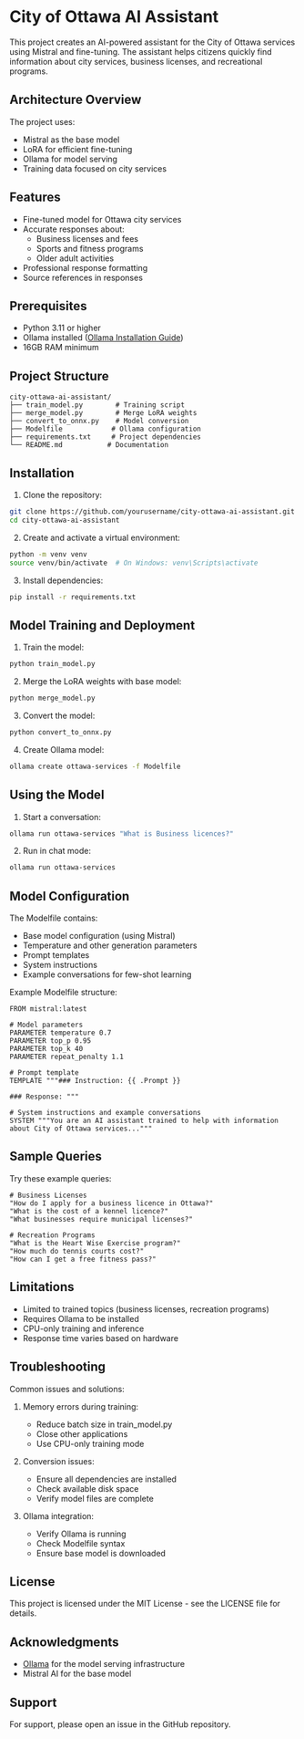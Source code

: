 # City of Ottawa AI Assistant

This project creates an AI-powered assistant for the City of Ottawa services using Mistral and fine-tuning. The assistant helps citizens quickly find information about city services, business licenses, and recreational programs.

## Architecture Overview

The project uses:
- Mistral as the base model
- LoRA for efficient fine-tuning
- Ollama for model serving
- Training data focused on city services

## Features

- Fine-tuned model for Ottawa city services
- Accurate responses about:
  - Business licenses and fees
  - Sports and fitness programs
  - Older adult activities
- Professional response formatting
- Source references in responses

## Prerequisites

- Python 3.11 or higher
- Ollama installed ([Ollama Installation Guide](https://github.com/jmorganca/ollama))
- 16GB RAM minimum

## Project Structure

```
city-ottawa-ai-assistant/
├── train_model.py        # Training script
├── merge_model.py        # Merge LoRA weights
├── convert_to_onnx.py    # Model conversion
├── Modelfile            # Ollama configuration
├── requirements.txt     # Project dependencies
└── README.md           # Documentation
```

## Installation

1. Clone the repository:
```bash
git clone https://github.com/yourusername/city-ottawa-ai-assistant.git
cd city-ottawa-ai-assistant
```

2. Create and activate a virtual environment:
```bash
python -m venv venv
source venv/bin/activate  # On Windows: venv\Scripts\activate
```

3. Install dependencies:
```bash
pip install -r requirements.txt
```

## Model Training and Deployment

1. Train the model:
```bash
python train_model.py
```

2. Merge the LoRA weights with base model:
```bash
python merge_model.py
```

3. Convert the model:
```bash
python convert_to_onnx.py
```

4. Create Ollama model:
```bash
ollama create ottawa-services -f Modelfile
```

## Using the Model

1. Start a conversation:
```bash
ollama run ottawa-services "What is Business licences?"
```

2. Run in chat mode:
```bash
ollama run ottawa-services
```

## Model Configuration

The Modelfile contains:
- Base model configuration (using Mistral)
- Temperature and other generation parameters
- Prompt templates
- System instructions
- Example conversations for few-shot learning

Example Modelfile structure:
```modelfile
FROM mistral:latest

# Model parameters
PARAMETER temperature 0.7
PARAMETER top_p 0.95
PARAMETER top_k 40
PARAMETER repeat_penalty 1.1

# Prompt template
TEMPLATE """### Instruction: {{ .Prompt }}

### Response: """

# System instructions and example conversations
SYSTEM """You are an AI assistant trained to help with information about City of Ottawa services..."""
```

## Sample Queries

Try these example queries:

```
# Business Licenses
"How do I apply for a business licence in Ottawa?"
"What is the cost of a kennel licence?"
"What businesses require municipal licenses?"

# Recreation Programs
"What is the Heart Wise Exercise program?"
"How much do tennis courts cost?"
"How can I get a free fitness pass?"
```

## Limitations

- Limited to trained topics (business licenses, recreation programs)
- Requires Ollama to be installed
- CPU-only training and inference
- Response time varies based on hardware

## Troubleshooting

Common issues and solutions:
1. Memory errors during training:
   - Reduce batch size in train_model.py
   - Close other applications
   - Use CPU-only training mode

2. Conversion issues:
   - Ensure all dependencies are installed
   - Check available disk space
   - Verify model files are complete

3. Ollama integration:
   - Verify Ollama is running
   - Check Modelfile syntax
   - Ensure base model is downloaded

## License

This project is licensed under the MIT License - see the LICENSE file for details.

## Acknowledgments

- [Ollama](https://github.com/jmorganca/ollama) for the model serving infrastructure
- Mistral AI for the base model

## Support

For support, please open an issue in the GitHub repository.